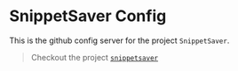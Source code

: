 # SnippetSaver Config

This is the github config server for the project `SnippetSaver`.

> Checkout the project
> [`snippetsaver`](https://github.com/abhisekmohantychinua/snippetsaver.git)
